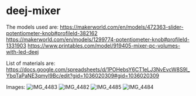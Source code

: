 # deej-mixer

The models used are:
https://makerworld.com/en/models/472363-slider-potentiometer-knob#profileId-382162
https://makerworld.com/en/models/1299774-potentiometer-knob#profileId-1331903
https://www.printables.com/model/919405-mixer-pc-volumes-with-led-deej

List of materials are:
https://docs.google.com/spreadsheets/d/1POHebsY6CT1eLJ3NvEvcW8S9I_YbqTaPaNE3qmyI9Bc/edit?gid=1036020309#gid=1036020309

Images:
![IMG_4483](https://github.com/user-attachments/assets/dc6bd204-a7f6-4b4b-9808-9bdf0be897c8)
![IMG_4482](https://github.com/user-attachments/assets/147f382a-5fcc-4537-8e75-d48ec0f00b1b)
![IMG_4485](https://github.com/user-attachments/assets/504e9a38-119e-4ed4-8a58-076bbad25607)
![IMG_4484](https://github.com/user-attachments/assets/6e4d08d5-9b30-440d-91f5-ab9cddd73e48)
